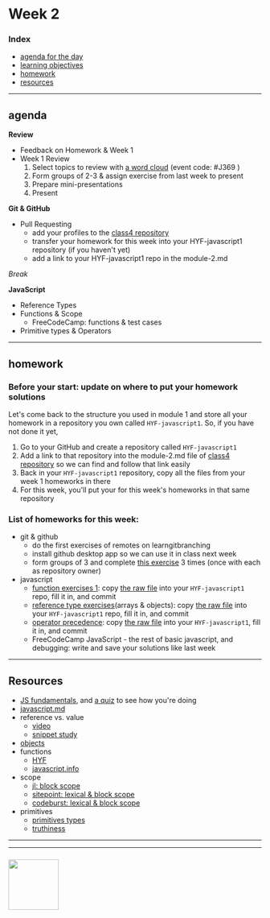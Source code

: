 # Week 2


### Index
* [agenda for the day](#agenda)
* [learning objectives](#learning-objectives)
* [homework](#homework)
* [resources](#resources)

---

## agenda
    
__Review__
* Feedback on Homework & Week 1
* Week 1 Review 
    1. Select topics to review with [a word cloud](https://www.sli.do) (event code: #J369 )
    2. Form groups of 2-3 & assign exercise from last week to present
    3. Prepare mini-presentations
    4. Present

__Git & GitHub__
* Pull Requesting 
    * add your profiles to the [class4 repository](https://github.com/HackYourFutureBEHomework/class4)
    * transfer your homework for this week into your HYF-javascript1 repository (if you haven't yet)
    * add a link to your HYF-javascript1 repo in the module-2.md

_Break_

__JavaScript__
* Reference Types
* Functions & Scope
    * FreeCodeCamp: functions & test cases
* Primitive types & Operators




---

## homework

### Before your start: update on where to put your homework solutions
Let's come back to the structure you used in module 1 and store all your homework in a repository you own called `HYF-javascript1`. So, if you have not done it yet,
1. Go to your GitHub and create a repository called `HYF-javascript1`
2. Add a link to that repository into the module-2.md file of [class4 repository](https://github.com/HackYourFutureBEHomework/class4) so we can find and follow that link easily
3. Back in your `HYF-javascript1` repository, copy all the files from your week 1 homeworks in there
4. For this week, you'll put your for this week's homeworks in that same repository

### List of homeworks for this week:
* git & github
    * do the first exercises of remotes on learngitbranching
    * install github desktop app so we can use it in class next week
    * form groups of 3 and complete [this exercise](https://github.com/colevandersWands/pull-requesting) 3 times (once with each as 
    repository owner)
* javascript
    * [function exercises 1](https://github.com/colevandersWands/function-exercises/blob/master/1-functions.md): copy [the raw file](https://raw.githubusercontent.com/colevandersWands/function-exercises/master/1-functions.md) into your `HYF-javascript1` repo, fill it in, and commit
    * [reference type exercises](https://github.com/colevandersWands/reference-type-exercises)(arrays & objects): copy [the raw file](https://raw.githubusercontent.com/colevandersWands/reference-type-exercises/master/README.md) into your `HYF-javascript1` repo, fill it in, and commit
    * [operator precedence](https://github.com/janke-learning/operator-precedence): copy [the raw file](https://raw.githubusercontent.com/janke-learning/operator-precedence/master/README.md) into your `HYF-javascript1`, fill it in, and commit
    * FreeCodeCamp JavaScript - the rest of basic javascript, and debugging: write and save your solutions like last week


---

## Resources

* [JS fundamentals](https://github.com/HackYourFutureBelgium/fundamentals/blob/master/fundamentals/README.md), and [a quiz](https://github.com/HackYourFutureBelgium/fundamentals/blob/master/fundamentals/exercises.md) to see how you're doing
* [javascript.md](./javascript.md)
* reference vs. value 
    * [video](https://www.youtube.com/watch?v=9ooYYRLdg_g)
    * [snippet study](https://github.com/janke-learning/reference-vs-value)
* [objects](https://github.com/HackYourFutureBelgium/fundamentals/blob/master/fundamentals/objects.md) 
* functions
    * [HYF](https://github.com/HackYourFutureBelgium/fundamentals/blob/master/fundamentals/functions.md) 
    * [javascript.info](https://javascript.info/function-basics)
* scope
    * [jl: block scope](https://github.com/janke-learning/block-scope-let-vs-var)
    * [sitepoint: lexical & block scope](https://www.sitepoint.com/demystifying-javascript-variable-scope-hoisting/)
    * [codeburst: lexical & block scope](https://codeburst.io/javascript-learn-understand-scope-f53d6592c726)
* primitives
    * [primitives types](https://github.com/colevandersWands/primitive-types)
    * [truthiness](https://github.com/janke-learning/truthiness/blob/master/README.md)

___
___
### <a href="https://hackyourfuture.be" target="_blank"><img src="https://pbs.twimg.com/profile_images/984474625009741824/Bs_qKx6-_400x400.jpg" width="100" height="100"></img></a>


